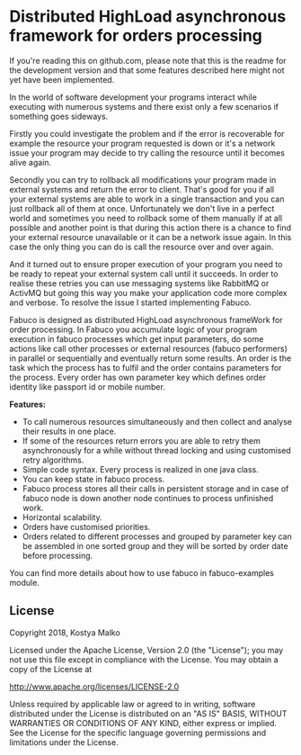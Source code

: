 # Distributed HighLoad asynchronous framework for orders processing

If you're reading this on github.com, please note that this is the readme
for the development version and that some features described here might
not yet have been implemented.

In the world of software development your programs interact while executing with numerous systems and 
there exist only a few scenarios if something goes sideways.

Firstly you could investigate the problem and if the error is recoverable for example the resource 
your program requested is down or it's a network issue your program may decide to try calling the 
resource until it becomes alive again.

Secondly you can try to rollback all modifications your program made in external systems and return 
the error to client. That's good for you if all your external systems are able to work in a single 
transaction and you can just rollback all of them at once. Unfortunately we don't live in a perfect 
world and sometimes you need to rollback some of them manually if at all possible and another point 
is that during this action there is a chance to find your external resource unavailable or it can be 
a network issue again. In this case the only thing you can do is call the resource over and over again.

And it turned out to ensure proper execution of your program you need to be ready to repeat your 
external system call until it succeeds. In order to realise these retries you can use messaging 
systems like RabbitMQ or ActivMQ but going this way you make your application code more complex and 
verbose. To resolve the issue I started implementing Fabuco. 

Fabuco is designed as distributed HighLoad asynchronous frameWork for order processing. In Fabuco 
you accumulate logic of your program execution in fabuco processes which get input parameters, do 
some actions like call other processes or external resources (fabuco performers) in parallel or 
sequentially and eventually return some results. An order is the task which the process has to fulfil 
and the order contains parameters for the process. Every order has own parameter key which defines order 
identity like passport id or mobile number. 

**Features:**

* To call numerous resources simultaneously and then collect and analyse their results in one place.
* If some of the resources return errors you are able to retry them asynchronously for a while 
  without thread locking and using customised retry algorithms.
* Simple code syntax. Every process is realized in one java class.
* You can keep state in fabuco process.
* Fabuco process stores all their calls in persistent storage and in case of fabuco node is down 
  another node continues to process unfinished work.
* Horizontal scalability.
* Orders have customised priorities.
* Orders related to different processes and grouped by parameter key can be assembled in one 
  sorted group and they will be sorted by order date before processing.
   
You can find more details about how to use fabuco in fabuco-examples module.

## License
Copyright 2018, Kostya Malko

Licensed under the Apache License, Version 2.0 (the "License");
you may not use this file except in compliance with the License.
You may obtain a copy of the License at

http://www.apache.org/licenses/LICENSE-2.0

Unless required by applicable law or agreed to in writing, software
distributed under the License is distributed on an "AS IS" BASIS,
WITHOUT WARRANTIES OR CONDITIONS OF ANY KIND, either express or implied.
See the License for the specific language governing permissions and
limitations under the License.
